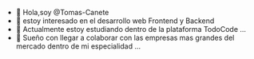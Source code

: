 - 👋 Hola,soy  @Tomas-Canete 
- 👀 estoy interesado en el desarrollo web Frontend y Backend 
- 🌱 Actualmente estoy estudiando dentro de la plataforma TodoCode ...
- 💞️ Sueño con llegar a colaborar con las empresas mas grandes del mercado dentro de mi especialidad ...


<!---
Tomas-Canete/Tomas-Canete is a ✨ special ✨ repository because its `README.md` (this file) appears on your GitHub profile.
You can click the Preview link to take a look at your changes.
--->
